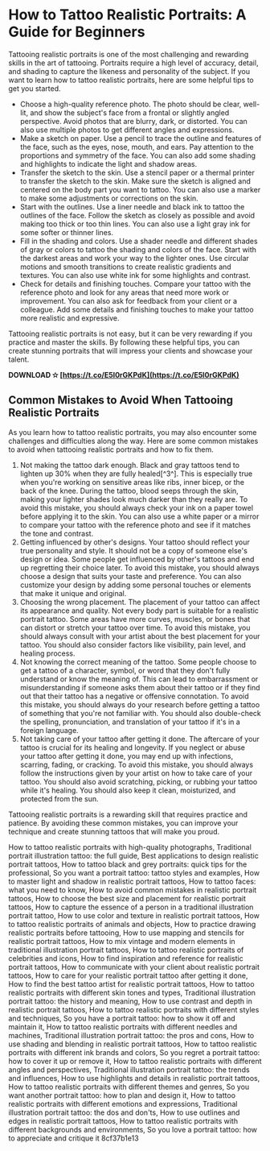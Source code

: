 # How to Tattoo Realistic Portraits: A Guide for Beginners
 
Tattooing realistic portraits is one of the most challenging and rewarding skills in the art of tattooing. Portraits require a high level of accuracy, detail, and shading to capture the likeness and personality of the subject. If you want to learn how to tattoo realistic portraits, here are some helpful tips to get you started.
 
- Choose a high-quality reference photo. The photo should be clear, well-lit, and show the subject's face from a frontal or slightly angled perspective. Avoid photos that are blurry, dark, or distorted. You can also use multiple photos to get different angles and expressions.
- Make a sketch on paper. Use a pencil to trace the outline and features of the face, such as the eyes, nose, mouth, and ears. Pay attention to the proportions and symmetry of the face. You can also add some shading and highlights to indicate the light and shadow areas.
- Transfer the sketch to the skin. Use a stencil paper or a thermal printer to transfer the sketch to the skin. Make sure the sketch is aligned and centered on the body part you want to tattoo. You can also use a marker to make some adjustments or corrections on the skin.
- Start with the outlines. Use a liner needle and black ink to tattoo the outlines of the face. Follow the sketch as closely as possible and avoid making too thick or too thin lines. You can also use a light gray ink for some softer or thinner lines.
- Fill in the shading and colors. Use a shader needle and different shades of gray or colors to tattoo the shading and colors of the face. Start with the darkest areas and work your way to the lighter ones. Use circular motions and smooth transitions to create realistic gradients and textures. You can also use white ink for some highlights and contrast.
- Check for details and finishing touches. Compare your tattoo with the reference photo and look for any areas that need more work or improvement. You can also ask for feedback from your client or a colleague. Add some details and finishing touches to make your tattoo more realistic and expressive.

Tattooing realistic portraits is not easy, but it can be very rewarding if you practice and master the skills. By following these helpful tips, you can create stunning portraits that will impress your clients and showcase your talent.
 
**DOWNLOAD ✫ [https://t.co/E5I0rGKPdK](https://t.co/E5I0rGKPdK)**



## Common Mistakes to Avoid When Tattooing Realistic Portraits
 
As you learn how to tattoo realistic portraits, you may also encounter some challenges and difficulties along the way. Here are some common mistakes to avoid when tattooing realistic portraits and how to fix them.

1. Not making the tattoo dark enough. Black and gray tattoos tend to lighten up 30% when they are fully healed[^3^]. This is especially true when you're working on sensitive areas like ribs, inner bicep, or the back of the knee. During the tattoo, blood seeps through the skin, making your lighter shades look much darker than they really are. To avoid this mistake, you should always check your ink on a paper towel before applying it to the skin. You can also use a white paper or a mirror to compare your tattoo with the reference photo and see if it matches the tone and contrast.
2. Getting influenced by other's designs. Your tattoo should reflect your true personality and style. It should not be a copy of someone else's design or idea. Some people get influenced by other's tattoos and end up regretting their choice later. To avoid this mistake, you should always choose a design that suits your taste and preference. You can also customize your design by adding some personal touches or elements that make it unique and original.
3. Choosing the wrong placement. The placement of your tattoo can affect its appearance and quality. Not every body part is suitable for a realistic portrait tattoo. Some areas have more curves, muscles, or bones that can distort or stretch your tattoo over time. To avoid this mistake, you should always consult with your artist about the best placement for your tattoo. You should also consider factors like visibility, pain level, and healing process.
4. Not knowing the correct meaning of the tattoo. Some people choose to get a tattoo of a character, symbol, or word that they don't fully understand or know the meaning of. This can lead to embarrassment or misunderstanding if someone asks them about their tattoo or if they find out that their tattoo has a negative or offensive connotation. To avoid this mistake, you should always do your research before getting a tattoo of something that you're not familiar with. You should also double-check the spelling, pronunciation, and translation of your tattoo if it's in a foreign language.
5. Not taking care of your tattoo after getting it done. The aftercare of your tattoo is crucial for its healing and longevity. If you neglect or abuse your tattoo after getting it done, you may end up with infections, scarring, fading, or cracking. To avoid this mistake, you should always follow the instructions given by your artist on how to take care of your tattoo. You should also avoid scratching, picking, or rubbing your tattoo while it's healing. You should also keep it clean, moisturized, and protected from the sun.

Tattooing realistic portraits is a rewarding skill that requires practice and patience. By avoiding these common mistakes, you can improve your technique and create stunning tattoos that will make you proud.
 
How to tattoo realistic portraits with high-quality photographs,  Traditional portrait illustration tattoo: the full guide,  Best applications to design realistic portrait tattoos,  How to tattoo black and grey portraits: quick tips for the professional,  So you want a portrait tattoo: tattoo styles and examples,  How to master light and shadow in realistic portrait tattoos,  How to tattoo faces: what you need to know,  How to avoid common mistakes in realistic portrait tattoos,  How to choose the best size and placement for realistic portrait tattoos,  How to capture the essence of a person in a traditional illustration portrait tattoo,  How to use color and texture in realistic portrait tattoos,  How to tattoo realistic portraits of animals and objects,  How to practice drawing realistic portraits before tattooing,  How to use mapping and stencils for realistic portrait tattoos,  How to mix vintage and modern elements in traditional illustration portrait tattoos,  How to tattoo realistic portraits of celebrities and icons,  How to find inspiration and reference for realistic portrait tattoos,  How to communicate with your client about realistic portrait tattoos,  How to care for your realistic portrait tattoo after getting it done,  How to find the best tattoo artist for realistic portrait tattoos,  How to tattoo realistic portraits with different skin tones and types,  Traditional illustration portrait tattoo: the history and meaning,  How to use contrast and depth in realistic portrait tattoos,  How to tattoo realistic portraits with different styles and techniques,  So you have a portrait tattoo: how to show it off and maintain it,  How to tattoo realistic portraits with different needles and machines,  Traditional illustration portrait tattoo: the pros and cons,  How to use shading and blending in realistic portrait tattoos,  How to tattoo realistic portraits with different ink brands and colors,  So you regret a portrait tattoo: how to cover it up or remove it,  How to tattoo realistic portraits with different angles and perspectives,  Traditional illustration portrait tattoo: the trends and influences,  How to use highlights and details in realistic portrait tattoos,  How to tattoo realistic portraits with different themes and genres,  So you want another portrait tattoo: how to plan and design it,  How to tattoo realistic portraits with different emotions and expressions,  Traditional illustration portrait tattoo: the dos and don'ts,  How to use outlines and edges in realistic portrait tattoos,  How to tattoo realistic portraits with different backgrounds and environments,  So you love a portrait tattoo: how to appreciate and critique it
 8cf37b1e13
 

